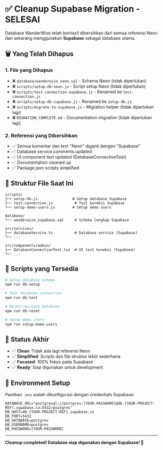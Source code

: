 # ✅ Cleanup Supabase Migration - SELESAI

Database WanderWise telah berhasil dibersihkan dari semua referensi Neon dan sekarang menggunakan **Supabase** sebagai database utama.

## 🗑️ Yang Telah Dihapus

### 1. File yang Dihapus

- ❌ `database/wanderwise_neon.sql` - Schema Neon (tidak diperlukan)
- ❌ `scripts/setup-db-neon.js` - Script setup Neon (tidak diperlukan)
- ❌ `scripts/test-connection-supabase.js` - Renamed ke `test-connection.js`
- ❌ `scripts/setup-db-supabase.js` - Renamed ke `setup-db.js`
- ❌ `scripts/migrate-to-supabase.js` - Migration helper (tidak diperlukan lagi)
- ❌ `MIGRATION_COMPLETE.md` - Documentation migration (tidak diperlukan lagi)

### 2. Referensi yang Dibersihkan

- ✅ Semua komentar dan text "Neon" diganti dengan "Supabase"
- ✅ Database service comments updated
- ✅ UI component text updated (DatabaseConnectionTest)
- ✅ Documentation cleaned up
- ✅ Package.json scripts simplified

## 📁 Struktur File Saat Ini

```
scripts/
├── setup-db.js                # Setup database Supabase
├── test-connection.js          # Test koneksi Supabase
└── setup-demo-users.js        # Setup demo users

database/
└── wanderwise_supabase.sql     # Schema lengkap Supabase

src/services/
├── databaseService.ts          # Database service (Supabase)
└── ...

src/components/admin/
├── DatabaseConnectionTest.tsx  # UI test koneksi (Supabase)
└── ...
```

## 🚀 Scripts yang Tersedia

```bash
# Setup database schema
npm run db:setup

# Test database connection
npm run db:test

# Reset/recreate database
npm run db:reset

# Setup demo users
npm run setup-demo-users
```

## 🎯 Status Akhir

- ✅ **Clean**: Tidak ada lagi referensi Neon
- ✅ **Simplified**: Scripts dan file struktur lebih sederhana
- ✅ **Focused**: 100% fokus pada Supabase
- ✅ **Ready**: Siap digunakan untuk development

## 📝 Environment Setup

Pastikan `.env` sudah dikonfigurasi dengan credentials Supabase:

```env
DATABASE_URL="postgresql://postgres:[YOUR-PASSWORD]@db.[YOUR-PROJECT-REF].supabase.co:5432/postgres"
DB_HOST=db.[YOUR-PROJECT-REF].supabase.co
DB_PORT=5432
DB_DATABASE=postgres
DB_USERNAME=postgres
DB_PASSWORD=[YOUR-PASSWORD]
```

---

**Cleanup completed! Database siap digunakan dengan Supabase! 🎉**
